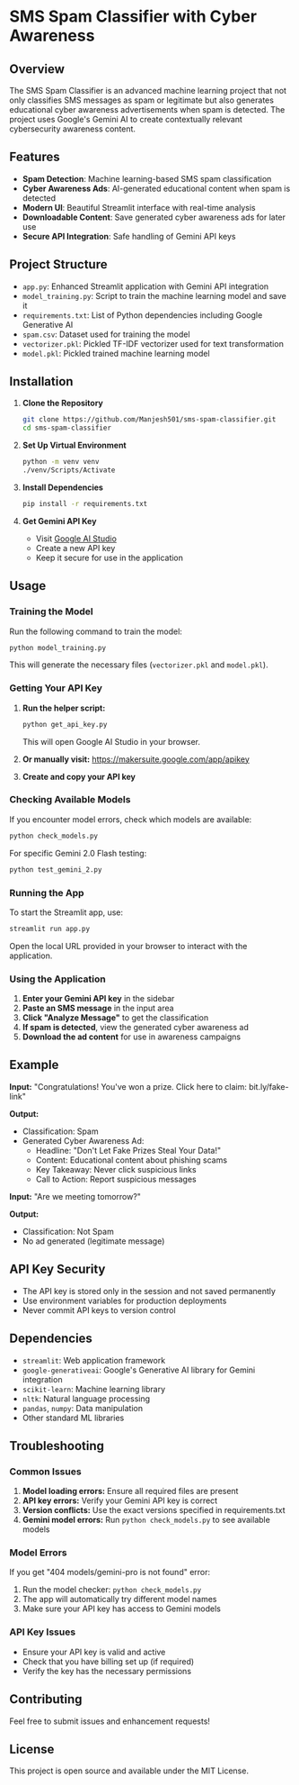 # SMS Spam Classifier with Cyber Awareness

## Overview

The SMS Spam Classifier is an advanced machine learning project that not only classifies SMS messages as spam or legitimate but also generates educational cyber awareness advertisements when spam is detected. The project uses Google's Gemini AI to create contextually relevant cybersecurity awareness content.

## Features

- **Spam Detection**: Machine learning-based SMS spam classification
- **Cyber Awareness Ads**: AI-generated educational content when spam is detected
- **Modern UI**: Beautiful Streamlit interface with real-time analysis
- **Downloadable Content**: Save generated cyber awareness ads for later use
- **Secure API Integration**: Safe handling of Gemini API keys

## Project Structure

- `app.py`: Enhanced Streamlit application with Gemini API integration
- `model_training.py`: Script to train the machine learning model and save it
- `requirements.txt`: List of Python dependencies including Google Generative AI
- `spam.csv`: Dataset used for training the model
- `vectorizer.pkl`: Pickled TF-IDF vectorizer used for text transformation
- `model.pkl`: Pickled trained machine learning model

## Installation

1. **Clone the Repository**

   ```bash
   git clone https://github.com/Manjesh501/sms-spam-classifier.git
   cd sms-spam-classifier
   ```

2. **Set Up Virtual Environment**

   ```bash
   python -m venv venv
   ./venv/Scripts/Activate
   ```

3. **Install Dependencies**

   ```bash
   pip install -r requirements.txt
   ```

4. **Get Gemini API Key**

   - Visit [Google AI Studio](https://makersuite.google.com/app/apikey)
   - Create a new API key
   - Keep it secure for use in the application

## Usage

### Training the Model

Run the following command to train the model:

```bash
python model_training.py
```

This will generate the necessary files (`vectorizer.pkl` and `model.pkl`).

### Getting Your API Key

1. **Run the helper script:**
   ```bash
   python get_api_key.py
   ```
   This will open Google AI Studio in your browser.

2. **Or manually visit:** https://makersuite.google.com/app/apikey

3. **Create and copy your API key**

### Checking Available Models

If you encounter model errors, check which models are available:

```bash
python check_models.py
```

For specific Gemini 2.0 Flash testing:

```bash
python test_gemini_2.py
```

### Running the App

To start the Streamlit app, use:

```bash
streamlit run app.py
```

Open the local URL provided in your browser to interact with the application.

### Using the Application

1. **Enter your Gemini API key** in the sidebar
2. **Paste an SMS message** in the input area
3. **Click "Analyze Message"** to get the classification
4. **If spam is detected**, view the generated cyber awareness ad
5. **Download the ad content** for use in awareness campaigns

## Example

**Input:** "Congratulations! You've won a prize. Click here to claim: bit.ly/fake-link"

**Output:** 
- Classification: Spam
- Generated Cyber Awareness Ad:
  - Headline: "Don't Let Fake Prizes Steal Your Data!"
  - Content: Educational content about phishing scams
  - Key Takeaway: Never click suspicious links
  - Call to Action: Report suspicious messages

**Input:** "Are we meeting tomorrow?"

**Output:** 
- Classification: Not Spam
- No ad generated (legitimate message)

## API Key Security

- The API key is stored only in the session and not saved permanently
- Use environment variables for production deployments
- Never commit API keys to version control

## Dependencies

- `streamlit`: Web application framework
- `google-generativeai`: Google's Generative AI library for Gemini integration
- `scikit-learn`: Machine learning library
- `nltk`: Natural language processing
- `pandas`, `numpy`: Data manipulation
- Other standard ML libraries

## Troubleshooting

### Common Issues

1. **Model loading errors:** Ensure all required files are present
2. **API key errors:** Verify your Gemini API key is correct
3. **Version conflicts:** Use the exact versions specified in requirements.txt
4. **Gemini model errors:** Run `python check_models.py` to see available models

### Model Errors

If you get "404 models/gemini-pro is not found" error:

1. Run the model checker: `python check_models.py`
2. The app will automatically try different model names
3. Make sure your API key has access to Gemini models

### API Key Issues

- Ensure your API key is valid and active
- Check that you have billing set up (if required)
- Verify the key has the necessary permissions

## Contributing

Feel free to submit issues and enhancement requests!

## License

This project is open source and available under the MIT License.
